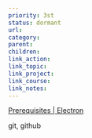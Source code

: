 ```yaml
---
priority: 3st
status: dormant
url: 
category: 
parent: 
children: 
link_action: 
link_topic: 
link_project: 
link_course: 
link_notes: 
---
```


[Prerequisites | Electron](https://www.electronjs.org/docs/latest/tutorial/tutorial-prerequisites)

git, github